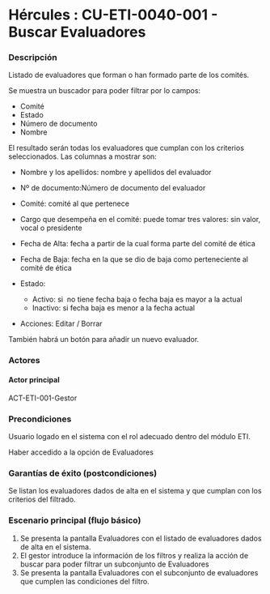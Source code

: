 # Hércules : CU\-ETI\-0040\-001 \- Buscar Evaluadores



### Descripción

Listado de evaluadores que forman o han formado parte de los comités.

Se muestra un buscador para poder filtrar por lo campos:

* Comité
* Estado
* Número de documento
* Nombre

El resultado serán todas los evaluadores que cumplan con los criterios seleccionados. Las columnas a mostrar son:

* Nombre y los apellidos: nombre y apellidos del evaluador
* Nº de documento:Número de documento del evaluador
* Comité: comité al que pertenece
* Cargo que desempeña en el comité: puede tomar tres valores: sin valor, vocal o presidente
* Fecha de Alta: fecha a partir de la cual forma parte del comité de ética
* Fecha de Baja: fecha en la que se dio de baja como perteneciente al comité de ética
* Estado:   

	+ Activo: si  no tiene fecha baja o fecha baja es mayor a la actual
	+ Inactivo: si fecha baja es menor a la fecha actual
* Acciones: Editar / Borrar

También habrá un botón para añadir un nuevo evaluador.

### Actores

#### Actor principal

ACT\-ETI\-001\-Gestor

### Precondiciones

Usuario logado en el sistema con el rol adecuado dentro del módulo ETI.

Haber accedido a la opción de Evaluadores

### Garantías de éxito (postcondiciones)

Se listan los evaluadores dados de alta en el sistema y que cumplan con los criterios del filtrado.

### Escenario principal (flujo básico)

1. Se presenta la pantalla Evaluadores con el listado de evaluadores dados de alta en el sistema.
2. El gestor introduce la información de los filtros y realiza la acción de buscar para poder filtrar un subconjunto de Evaluadores
3. Se presenta la pantalla Evaluadores con el subconjunto de evaluadores que cumplen las condiciones del filtro.





